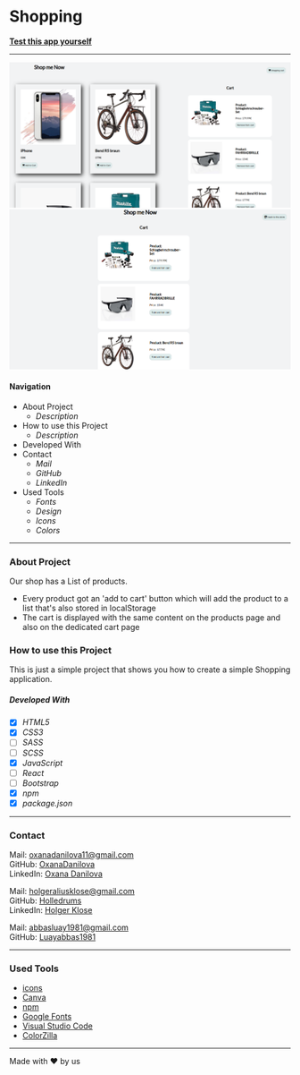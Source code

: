# Shopping

**[Test this app yourself](https://oxanadanilova.github.io/online-shop-group-project/)**

---

![productpage](./images/productpage.png)
![cartpage](./images/cartpage.png)

#### Navigation

- About Project
  - _Description_
- How to use this Project
  - _Description_
- Developed With
- Contact
  - _Mail_
  - _GitHub_
  - _LinkedIn_
- Used Tools
  - _Fonts_
  - _Design_
  - _Icons_
  - _Colors_

---

### About Project

Our shop has a List of products.

- Every product got an 'add to cart' button which will add the product to a list that's also stored in localStorage
- The cart is displayed with the same content on the products page and also on the dedicated cart page

### How to use this Project

This is just a simple project that shows you how to create a simple Shopping application.

##### Developed With

- [x] _HTML5_
- [x] _CSS3_
- [ ] _SASS_
- [ ] _SCSS_
- [x] _JavaScript_
- [ ] _React_
- [ ] _Bootstrap_
- [x] _npm_
- [x] _package.json_

---

### Contact

Mail: <oxanadanilova11@gmail.com><br>
GitHub: [OxanaDanilova](https://github.com/OxanaDanilova)<br>
LinkedIn: [Oxana Danilova](https://www.linkedin.com/in/oxana-danilova-b082a0156/)

Mail: <holgeraliusklose@gmail.com><br>
GitHub: [Holledrums](https://github.com/holledrums)<br>
LinkedIn: [Holger Klose](https://www.linkedin.com/in/holger-klose-240831147/)

Mail: <abbasluay1981@gmail.com><br>
GitHub: [Luayabbas1981](https://github.com/Luayabbas1981)<br>

---

### Used Tools

- [icons](https://)
- [Canva](https://www.canva.com/)
- [npm](https://www.npmjs.com/)
- [Google Fonts](https://fonts.google.com/)
- [Visual Studio Code](https://code.visualstudio.com/)
- [ColorZilla](https://www.colorzilla.com/chrome/)

---

Made with ❤️ by us

